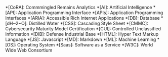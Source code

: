 *[CoRA]: Commmingled Remains Analytics
*[AI]: Artificial Intelligence
*[API]: Application Programming Interface
*[APIs]: Application Programming Interfaces
*[ARIA]: Accessible Rich Internet Applications
*[DB]: Database
*[dH~2~O]: Distilled Water
*[CSS]: Cascading Style Sheet
*[CMMC]: Cybersecurity Maturity Model Certification
*[CUI]: Controlled Unclassified Information
*[DIB]: Defense Industrial Base
*[HTML]: Hyper Text Markup Language
*[JS]: Javascript
*[MD]: Markdown
*[ML]: Machine Learning
*[OS]: Operating System
*[Saas]: Software as a Service
*[W3C]: World Wide Web Consortium
